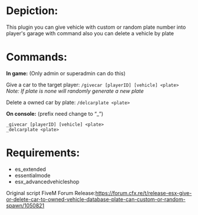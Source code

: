 # **Depiction:**
This plugin you can give vehicle with custom or random plate number into player's garage with command
also you can delete a vehicle by plate

# **Commands:**
**In game:** (Only admin or superadmin can do this)

Give a car to the target player: ``/givecar [playerID] [vehicle] <plate>``
_Note: If plate is none will randomly generate a new plate_

Delete a owned car by plate: ``/delcarplate <plate>``

**On console:** (prefix need change to “_”)
```
_givecar [playerID] [vehicle] <plate>
_delcarplate <plate>
```

# **Requirements:**
* es_extended
* essentialmode
* esx_advancedvehicleshop 

Original script FiveM Forum Release:https://forum.cfx.re/t/release-esx-give-or-delete-car-to-owned-vehicle-database-plate-can-custom-or-random-spawn/1050821
